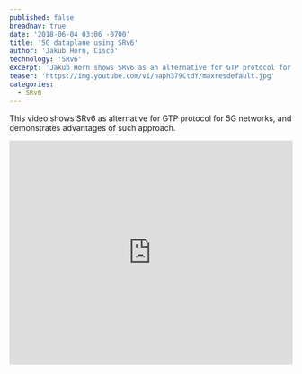 ```yaml
---
published: false
breadnav: true
date: '2018-06-04 03:06 -0700'
title: '5G dataplane using SRv6'
author: 'Jakub Horn, Cisco'
technology: 'SRv6'
excerpt: 'Jakub Horn shows SRv6 as an alternative for GTP protocol for 5G networks, and demonstrates the advantages of such approach.'
teaser: 'https://img.youtube.com/vi/naph379CtdY/maxresdefault.jpg'
categories:
  - SRv6
---    
```

This video shows SRv6 as alternative for GTP protocol for 5G networks, and demonstrates advantages of such approach.
       
<iframe width="100%" height="400px" src="https://www.youtube.com/embed/naph379CtdY" frameborder="0" allowfullscreen></iframe>

